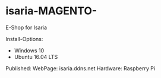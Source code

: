 # isaria-MAGENTO-
E-Shop for Isaria

Install-Options:
- Windows 10
- Ubuntu 16.04 LTS

Published:
WebPage: isaria.ddns.net
Hardware: Raspberry Pi
